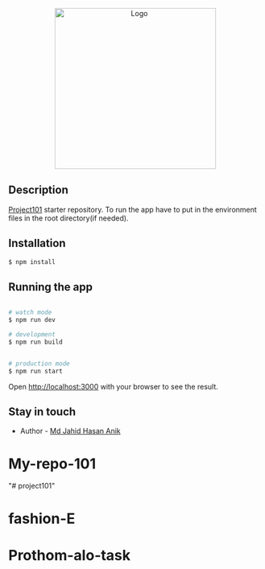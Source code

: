 <p align="center">
  <a href="https://orange-assessment.netlify.app/" target="blank"><img src="https://" width="320" alt="Logo" /></a>
</p>



## Description

[Project101](https://) starter repository. To run the app have to put in the environment files in the root directory(if needed).

## Installation

```bash
$ npm install
```


## Running the app

```bash

# watch mode
$ npm run dev

# development
$ npm run build


# production mode
$ npm run start
```

Open [http://localhost:3000](http://localhost:3000) with your browser to see the result.


## Stay in touch

- Author - [Md Jahid Hasan Anik](https://jahid101.github.io)


# My-repo-101
"# project101" 
# fashion-E
# Prothom-alo-task
